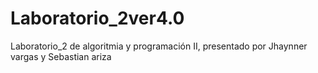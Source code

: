 # Laboratorio_2ver4.0
Laboratorio_2 de algoritmia y programación II, presentado por Jhaynner vargas y Sebastian ariza 
